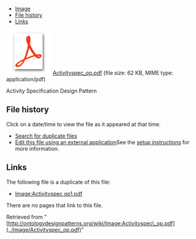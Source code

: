 * [Image](../Image/Activityspec_op.pdf#file)
* [File history](../Image/Activityspec_op.pdf#filehistory)
* [Links](../Image/Activityspec_op.pdf#filelinks)

[![](../skins/common/images/icons/fileicon-pdf.png)](../Image/Activityspec_op.pdf "Activityspec op.pdf")
[Activityspec\_op.pdf](../images/4/44/Activityspec_op.pdf "Activityspec op.pdf")‎  (file size: 62 KB, MIME type: application/pdf)




Activity Specification Design Pattern




## File history

Click on a date/time to view the file as it appeared at that time.



  
* [Search for duplicate files](http://ontologydesignpatterns.org/wiki/Special:FileDuplicateSearch/Activityspec_op.pdf "Special:FileDuplicateSearch/Activityspec op.pdf")
* [Edit this file using an external application](http://ontologydesignpatterns.org/wiki/index.php?title=Image:Activityspec_op.pdf&action=edit&externaledit=true&mode=file "Image:Activityspec op.pdf")See the [setup instructions](http://www.mediawiki.org/wiki/Manual:External_editors "http://www.mediawiki.org/wiki/Manual:External_editors") for more information.

## Links



The following file is a duplicate of this file:


* [Image:Activityspec op1.pdf](../Image/Activityspec_op1.pdf "Image:Activityspec op1.pdf")


There are no pages that link to this file.




Retrieved from "[http://ontologydesignpatterns.org/wiki/Image:Activityspec\_op.pdf](../Image/Activityspec_op.pdf)"